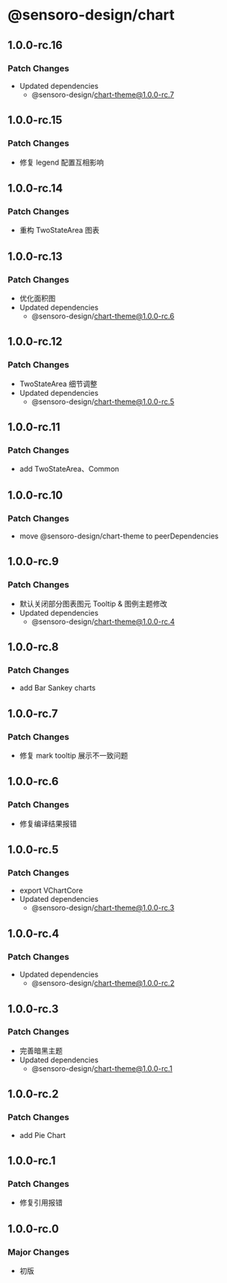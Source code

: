 # @sensoro-design/chart

## 1.0.0-rc.16

### Patch Changes

- Updated dependencies
  - @sensoro-design/chart-theme@1.0.0-rc.7

## 1.0.0-rc.15

### Patch Changes

- 修复 legend 配置互相影响

## 1.0.0-rc.14

### Patch Changes

- 重构 TwoStateArea 图表

## 1.0.0-rc.13

### Patch Changes

- 优化面积图
- Updated dependencies
  - @sensoro-design/chart-theme@1.0.0-rc.6

## 1.0.0-rc.12

### Patch Changes

- TwoStateArea 细节调整
- Updated dependencies
  - @sensoro-design/chart-theme@1.0.0-rc.5

## 1.0.0-rc.11

### Patch Changes

- add TwoStateArea、Common

## 1.0.0-rc.10

### Patch Changes

- move @sensoro-design/chart-theme to peerDependencies

## 1.0.0-rc.9

### Patch Changes

- 默认关闭部分图表图元 Tooltip & 图例主题修改
- Updated dependencies
  - @sensoro-design/chart-theme@1.0.0-rc.4

## 1.0.0-rc.8

### Patch Changes

- add Bar Sankey charts

## 1.0.0-rc.7

### Patch Changes

- 修复 mark tooltip 展示不一致问题

## 1.0.0-rc.6

### Patch Changes

- 修复编译结果报错

## 1.0.0-rc.5

### Patch Changes

- export VChartCore
- Updated dependencies
  - @sensoro-design/chart-theme@1.0.0-rc.3

## 1.0.0-rc.4

### Patch Changes

- Updated dependencies
  - @sensoro-design/chart-theme@1.0.0-rc.2

## 1.0.0-rc.3

### Patch Changes

- 完善暗黑主题
- Updated dependencies
  - @sensoro-design/chart-theme@1.0.0-rc.1

## 1.0.0-rc.2

### Patch Changes

- add Pie Chart

## 1.0.0-rc.1

### Patch Changes

- 修复引用报错

## 1.0.0-rc.0

### Major Changes

- 初版
